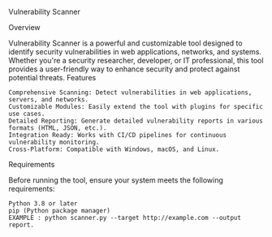 Vulnerability Scanner

Overview

Vulnerability Scanner is a powerful and customizable tool designed to identify security vulnerabilities in web applications, networks, and systems. Whether you're a security researcher, developer, or IT professional, this tool provides a user-friendly way to enhance security and protect against potential threats.
Features

    Comprehensive Scanning: Detect vulnerabilities in web applications, servers, and networks.
    Customizable Modules: Easily extend the tool with plugins for specific use cases.
    Detailed Reporting: Generate detailed vulnerability reports in various formats (HTML, JSON, etc.).
    Integration Ready: Works with CI/CD pipelines for continuous vulnerability monitoring.
    Cross-Platform: Compatible with Windows, macOS, and Linux.

Requirements

Before running the tool, ensure your system meets the following requirements:

    Python 3.8 or later
    pip (Python package manager)
    EXAMPLE : python scanner.py --target http://example.com --output report.
